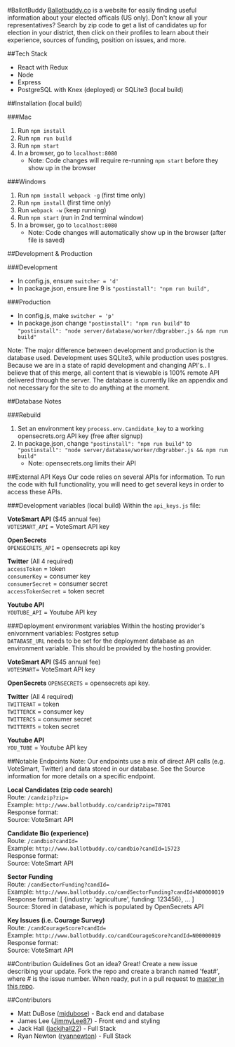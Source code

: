 #BallotBuddy
[Ballotbuddy.co](http://www.ballotbuddy.co/) is a website for easily finding useful information about your elected officals (US only). Don't know all your representatives? Search by zip code to get a list of candidates up for election in your district, then click on their profiles to learn about their experience, sources of funding, position on issues, and more.

##Tech Stack
* React with Redux
* Node
* Express
* PostgreSQL with Knex (deployed) or SQLite3 (local build)

##Installation (local build)

###Mac
1. Run `npm install`
2. Run `npm run build`
3. Run `npm start`
4. In a browser, go to `localhost:8080`
	* Note: Code changes will require re-running `npm start` before they show up in the browser

###Windows

1. Run `npm install webpack -g` (first time only)
2. Run `npm install` (first time only)
3. Run `webpack -w` (keep running)
4. Run `npm start` (run in 2nd terminal window)
5. In a browser, go to `localhost:8080`
	* Note: Code changes will automatically show up in the browser (after file is saved)

##Development & Production

###Development
* In config.js, ensure `switcher = 'd'`
* In package.json, ensure line 9 is `"postinstall": "npm run build",`

###Production
* In config.js, make `switcher = 'p'`
* In package.json change `"postinstall": "npm run build"` to `"postinstall": "node server/database/worker/dbgrabber.js && npm run build"`

Note: The major difference between development and production is the database used. Development uses SQLite3, while production uses postgres.
Because we are in a state of rapid development and changing API's.. I believe that of this merge, all content that is viewable is 100% remote API delivered through the server. The database is currently like an appendix and not necessary for the site to do anything at the moment.


##Database Notes

###Rebuild
1. Set an environment key `process.env.Candidate_key` to a working opensecrets.org API key (free after signup)
2. In package.json, change `"postinstall": "npm run build"` to `"postinstall": "node server/database/worker/dbgrabber.js && npm run build"`
	* Note: opensecrets.org limits their API


##External API Keys
Our code relies on several APIs for information. To run the code with full functionality, you will need to get several keys in order to access these APIs.

###Development variables (local build)
Within the `api_keys.js` file:

**VoteSmart API** ($45 annual fee)
<br>`VOTESMART_API` = VoteSmart API key

**OpenSecrets**
<br>`OPENSECRETS_API` = opensecrets api key

**Twitter** (All 4 required)
<br>`accessToken` = token
<br>`consumerKey` = consumer key
<br>`consumerSecret` = consumer secret
<br>`accessTokenSecret` = token secret

**Youtube API**
<br>`YOUTUBE_API` = Youtube API key

###Deployment environment variables
Within the hosting provider's enivornment variables:
Postgres setup
<br>`DATABASE_URL` needs to be set for the deployment database as an environment variable. This should be provided by the hosting provider.

**VoteSmart API** ($45 annual fee)
<br>`VOTESMART`= VoteSmart API key

**OpenSecrets**
`OPENSECRETS` = opensecrets api key.

**Twitter** (All 4 required)
<br>`TWITTERAT` = token
<br>`TWITTERCK` = consumer key
<br>`TWITTERCS` = consumer secret
<br>`TWITTERTS` = token secret

**Youtube API**
<br>`YOU_TUBE` = Youtube API key


##Notable Endpoints
Note: Our endpoints use a mix of direct API calls (e.g. VoteSmart, Twitter) and data stored in our database. See the Source information for more details on a specific endpoint.

**Local Candidates (zip code search)**
<br>Route: `/candzip?zip=`
<br>Example: `http://www.ballotbuddy.co/candzip?zip=78701`
<br>Response format: 
<br>Source: VoteSmart API

**Candidate Bio (experience)**
<br>Route: `/candbio?candId=`
<br>Example: `http://www.ballotbuddy.co/candbio?candId=15723`
<br>Response format: 
<br>Source: VoteSmart API

**Sector Funding**
<br>Route: `/candSectorFunding?candId=`
<br>Example: `http://www.ballotbuddy.co/candSectorFunding?candId=N00000019`
<br>Response format: [ {industry: 'agriculture', funding: 123456}, ... ]
<br>Source: Stored in database, which is populated by OpenSecrets API

**Key Issues (i.e. Courage Survey)**
<br>Route: `/candCourageScore?candId=`
<br>Example: `http://www.ballotbuddy.co/candCourageScore?candId=N00000019`
<br>Response format: 
<br>Source: VoteSmart API

##Contribution Guidelines
Got an idea? Great! Create a new issue describing your update. Fork the repo and create a branch named 'feat#', where # is the issue number. When ready, put in a pull request to [master in this repo](https://github.com/BallotBuddy/BallotBuddy).

##Contributors
* Matt DuBose ([mjdubose](https://github.com/mjdubose)) - Back end and database
* James Lee ([JimmyLee87](https://github.com/JimmyLee87)) - Front end and styling
* Jack Hall ([jackjhall22](https://github.com/jackjhall22)) - Full Stack
* Ryan Newton ([ryannewton](https://github.com/ryannewton)) - Full Stack
